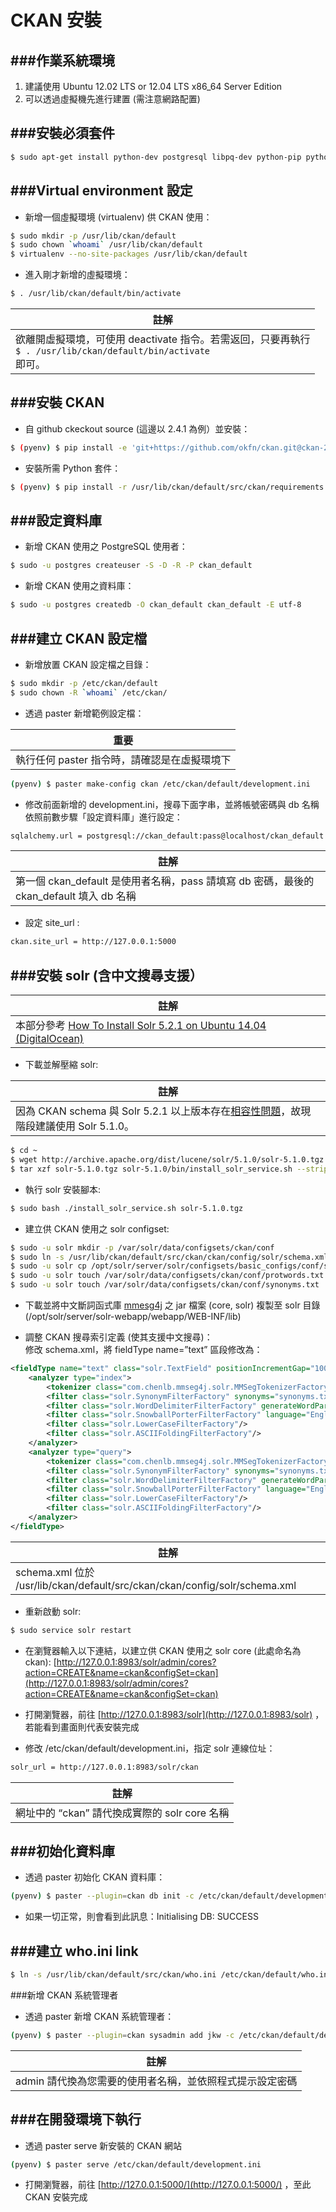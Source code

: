 # CKAN 安裝

<script type="text/javascript" src="../js/general.js"></script>

###作業系統環境
---
1. 建議使用 Ubuntu 12.02 LTS or 12.04 LTS x86_64 Server Edition
2. 可以透過虛擬機先進行建置 (需注意網路配置)

###安裝必須套件
---
```Bash
$ sudo apt-get install python-dev postgresql libpq-dev python-pip python-virtualenv git-core solr-jetty openjdk-6-jdk
```

###Virtual environment 設定
---
* 新增一個虛擬環境 (virtualenv) 供 CKAN 使用：
```bash
$ sudo mkdir -p /usr/lib/ckan/default
$ sudo chown `whoami` /usr/lib/ckan/default
$ virtualenv --no-site-packages /usr/lib/ckan/default
```

* 進入剛才新增的虛擬環境：
```bash
$ . /usr/lib/ckan/default/bin/activate
```

| 註解 |
| -- |
| 欲離開虛擬環境，可使用 deactivate 指令。若需返回，只要再執行<br>```$ . /usr/lib/ckan/default/bin/activate``` <br>即可。 |

###安裝 CKAN
---
* 自 github ckeckout source (這邊以 2.4.1 為例）並安裝：
```Bash
$ (pyenv) $ pip install -e 'git+https://github.com/okfn/ckan.git@ckan-2.4.1#egg=ckan'
```

* 安裝所需 Python 套件：
```Bash
$ (pyenv) $ pip install -r /usr/lib/ckan/default/src/ckan/requirements.txt
```

###設定資料庫
---
* 新增 CKAN 使用之 PostgreSQL 使用者：
```Bash
$ sudo -u postgres createuser -S -D -R -P ckan_default
```

* 新增 CKAN 使用之資料庫：
```Bash
$ sudo -u postgres createdb -O ckan_default ckan_default -E utf-8
```

###建立 CKAN 設定檔
---
* 新增放置 CKAN 設定檔之目錄：
```Bash
$ sudo mkdir -p /etc/ckan/default
$ sudo chown -R `whoami` /etc/ckan/
```

* 透過 paster 新增範例設定檔：

| 重要 |
| -- |
| 執行任何 paster 指令時，請確認是在虛擬環境下 |
```Bash
(pyenv) $ paster make-config ckan /etc/ckan/default/development.ini
```

* 修改前面新增的 development.ini，搜尋下面字串，並將帳號密碼與 db 名稱依照前數步驟「設定資料庫」進行設定：
```Bash
sqlalchemy.url = postgresql://ckan_default:pass@localhost/ckan_default
```

| 註解 |
| -- |
| 第一個 ckan_default 是使用者名稱，pass 請填寫 db 密碼，最後的 ckan_default 填入 db 名稱 |

* 設定 site_url :
```Bash
ckan.site_url = http://127.0.0.1:5000
```

###安裝 solr (含中文搜尋支援）
---
| 註解 |
| -- |
| 本部分參考 [How To Install Solr 5.2.1 on Ubuntu 14.04 (DigitalOcean)](https://www.digitalocean.com/community/tutorials/how-to-install-solr-5-2-1-on-ubuntu-14-04) |

* 下載並解壓縮 solr:

| 註解 |
| -- |
| 因為 CKAN schema 與 Solr 5.2.1 以上版本存在[相容性問題](https://github.com/ckan/ckan/issues/2524)，故現階段建議使用 Solr 5.1.0。 |
```Bash
$ cd ~
$ wget http://archive.apache.org/dist/lucene/solr/5.1.0/solr-5.1.0.tgz
$ tar xzf solr-5.1.0.tgz solr-5.1.0/bin/install_solr_service.sh --strip-components=2
```

* 執行 solr 安裝腳本:
```Bash
$ sudo bash ./install_solr_service.sh solr-5.1.0.tgz
```

* 建立供 CKAN 使用之 solr configset:
```Bash
$ sudo -u solr mkdir -p /var/solr/data/configsets/ckan/conf
$ sudo ln -s /usr/lib/ckan/default/src/ckan/ckan/config/solr/schema.xml /var/solr/data/configsets/ckan/conf/schema.xml
$ sudo -u solr cp /opt/solr/server/solr/configsets/basic_configs/conf/solrconfig.xml /var/solr/data/configsets/ckan/conf/.
$ sudo -u solr touch /var/solr/data/configsets/ckan/conf/protwords.txt
$ sudo -u solr touch /var/solr/data/configsets/ckan/conf/synonyms.txt
```

* 下載並將中文斷詞函式庫 [mmesg4j](http://jkwpro.no-ip.info:8080/ckan2/ckan) 之 jar 檔案 (core, solr) 複製至 solr 目錄 (/opt/solr/server/solr-webapp/webapp/WEB-INF/lib)

* 調整 CKAN 搜尋索引定義 (使其支援中文搜尋)：<br>修改 schema.xml，將 fieldType name=”text” 區段修改為：
```XML
<fieldType name="text" class="solr.TextField" positionIncrementGap="100">
    <analyzer type="index">
        <tokenizer class="com.chenlb.mmseg4j.solr.MMSegTokenizerFactory" mode="max-word"/>
        <filter class="solr.SynonymFilterFactory" synonyms="synonyms.txt" ignoreCase="true" expand="true"/>
        <filter class="solr.WordDelimiterFilterFactory" generateWordParts="1" generateNumberParts="1" catenateWords="0" catenateNumbers="0" catenateAll="0" splitOnCaseChange="1"/>
        <filter class="solr.SnowballPorterFilterFactory" language="English" protected="protwords.txt"/>
        <filter class="solr.LowerCaseFilterFactory"/>
        <filter class="solr.ASCIIFoldingFilterFactory"/>
    </analyzer>
    <analyzer type="query">
        <tokenizer class="com.chenlb.mmseg4j.solr.MMSegTokenizerFactory" mode="max-word"/>
        <filter class="solr.SynonymFilterFactory" synonyms="synonyms.txt" ignoreCase="true" expand="true"/>
        <filter class="solr.WordDelimiterFilterFactory" generateWordParts="1" generateNumberParts="1" catenateWords="0" catenateNumbers="0" catenateAll="0" splitOnCaseChange="1"/>
        <filter class="solr.SnowballPorterFilterFactory" language="English" protected="protwords.txt"/>
        <filter class="solr.LowerCaseFilterFactory"/>
        <filter class="solr.ASCIIFoldingFilterFactory"/>
    </analyzer>
</fieldType>
```

| 註解 |
| -- |
| schema.xml 位於 /usr/lib/ckan/default/src/ckan/ckan/config/solr/schema.xml |

* 重新啟動 solr:
```Bash
$ sudo service solr restart
```

* 在瀏覽器輸入以下連結，以建立供 CKAN 使用之 solr core (此處命名為 ckan):
[http://127.0.0.1:8983/solr/admin/cores?action=CREATE&name=ckan&configSet=ckan](http://127.0.0.1:8983/solr/admin/cores?action=CREATE&name=ckan&configSet=ckan)

* 打開瀏覽器，前往 [http://127.0.0.1:8983/solr](http://127.0.0.1:8983/solr) ，若能看到畫面則代表安裝完成
* 修改 /etc/ckan/default/development.ini，指定 solr 連線位址：
```Bash
solr_url = http://127.0.0.1:8983/solr/ckan
```

| 註解 |
| -- |
| 網址中的 “ckan” 請代換成實際的 solr core 名稱 |

###初始化資料庫
---
* 透過 paster 初始化 CKAN 資料庫：
```Bash
(pyenv) $ paster --plugin=ckan db init -c /etc/ckan/default/development.ini	
```

* 如果一切正常，則會看到此訊息：Initialising DB: SUCCESS

###建立 who.ini link
---
```Bash
$ ln -s /usr/lib/ckan/default/src/ckan/who.ini /etc/ckan/default/who.ini
```

###新增 CKAN 系統管理者
* 透過 paster 新增 CKAN 系統管理者：
```Bash
(pyenv) $ paster --plugin=ckan sysadmin add jkw -c /etc/ckan/default/development.ini	
```

| 註解 |
| -- |
| admin 請代換為您需要的使用者名稱，並依照程式提示設定密碼 |

###在開發環境下執行
---
* 透過 paster serve 新安裝的 CKAN 網站
```Bash
(pyenv) $ paster serve /etc/ckan/default/development.ini
```

* 打開瀏覽器，前往 [http://127.0.0.1:5000/](http://127.0.0.1:5000/) ，至此 CKAN 安裝完成















